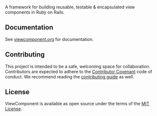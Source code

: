 

A framework for building reusable, testable & encapsulated view components in Ruby on Rails.

## Documentation

See [viewcomponent.org](https://viewcomponent.org/) for documentation.


## Contributing

This project is intended to be a safe, welcoming space for collaboration. Contributors are expected to adhere to the [Contributor Covenant](http://contributor-covenant.org) code of conduct. We recommend reading the [contributing guide](./CONTRIBUTING.md) as well.

## License

ViewComponent is available as open source under the terms of the [MIT License](http://opensource.org/licenses/MIT).
